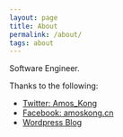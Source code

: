 ```yaml
---
layout: page
title: About
permalink: /about/
tags: about
---
```


Software Engineer.

Thanks to the following:

* [Twitter: Amos_Kong](https://twitter.com/amos_kong)
* [Facebook: amoskong.cn](https://www.facebook.com/amoskong.cn/)
* [Wordpress Blog](https://amoskong.wordpress.com/)
